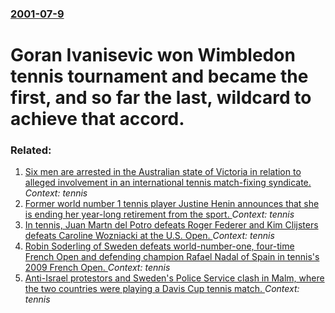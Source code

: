 ### [2001-07-9](/news/2001/07/9/index.md)

#  Goran Ivanisevic won Wimbledon tennis tournament and became the first, and so far the last, wildcard to achieve that accord.




### Related:

1. [Six men are arrested in the Australian state of Victoria in relation to alleged involvement in an international tennis match-fixing syndicate. ](/news/2014/07/18/six-men-are-arrested-in-the-australian-state-of-victoria-in-relation-to-alleged-involvement-in-an-international-tennis-match-fixing-syndicat.md) _Context: tennis_
2. [ Former world number 1 tennis player Justine Henin announces that she is ending her year-long retirement from the sport. ](/news/2009/09/22/former-world-number-1-tennis-player-justine-henin-announces-that-she-is-ending-her-year-long-retirement-from-the-sport.md) _Context: tennis_
3. [ In tennis, Juan Martn del Potro defeats Roger Federer and Kim Clijsters defeats Caroline Wozniacki at the U.S. Open. ](/news/2009/09/14/in-tennis-juan-martin-del-potro-defeats-roger-federer-and-kim-clijsters-defeats-caroline-wozniacki-at-the-u-s-open.md) _Context: tennis_
4. [ Robin Soderling of Sweden defeats world-number-one, four-time French Open and defending champion Rafael Nadal of Spain in tennis's 2009 French Open. ](/news/2009/05/31/robin-sapderling-of-sweden-defeats-world-number-one-four-time-french-open-and-defending-champion-rafael-nadal-of-spain-in-tennis-s-2009-fr.md) _Context: tennis_
5. [ Anti-Israel protestors and Sweden's Police Service clash in Malm, where the two countries were playing a Davis Cup tennis match. ](/news/2009/03/7/anti-israel-protestors-and-sweden-s-police-service-clash-in-malmo-where-the-two-countries-were-playing-a-davis-cup-tennis-match.md) _Context: tennis_
